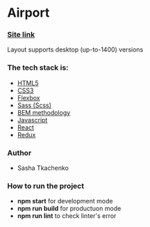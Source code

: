 # Airport

### [Site link](https://cheerful-sprite-838981.netlify.app)

Layout supports desktop (up-to-1400) versions

### The tech stack is:

- [HTML5](https://en.wikipedia.org/wiki/HTML5)
- [CSS3](https://en.wikipedia.org/wiki/Cascading_Style_Sheets)
- [Flexbox](https://en.wikipedia.org/wiki/CSS_Flexible_Box_Layout)
- [Sass (Scss)](https://sass-lang.com/)
- [BEM methodology](https://en.bem.info/methodology/)
- [Javascript](https://en.wikipedia.org/wiki/JavaScript)
- [React](https://reactjs.org/docs/getting-started.html)
- [Redux](https://redux.js.org/)

### Author

- Sasha Tkachenko

### How to run the project

- **npm start** for development mode
- **npm run build** for productuon mode
- **npm run lint** to check linter's error

